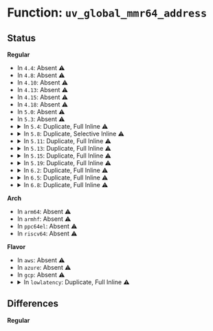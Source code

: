 # Function: <code>uv_global_mmr64_address</code>

## Status
<b>Regular</b>
<ul>
<li>
In <code>4.4</code>: Absent ⚠️
</li>
<li>
In <code>4.8</code>: Absent ⚠️
</li>
<li>
In <code>4.10</code>: Absent ⚠️
</li>
<li>
In <code>4.13</code>: Absent ⚠️
</li>
<li>
In <code>4.15</code>: Absent ⚠️
</li>
<li>
In <code>4.18</code>: Absent ⚠️
</li>
<li>
In <code>5.0</code>: Absent ⚠️
</li>
<li>
In <code>5.3</code>: Absent ⚠️
</li>
<li>
<details>
<summary>In <code>5.4</code>: Duplicate, Full Inline ⚠️</summary>

**Collision:** Static Duplication

**Inline:** Full

**Transformation:** False

**Instances:**

```
In arch/x86/kernel/apic/x2apic_uv_x.c (ffffffff8106d48f)
Location: arch/x86/include/asm/uv/uv_hub.h:650
Inline: True
Inline callers:
  - arch/x86/kernel/apic/x2apic_uv_x.c:uv_heartbeat_disable
  - arch/x86/kernel/apic/x2apic_uv_x.c:uv_heartbeat_enable
  - arch/x86/kernel/apic/x2apic_uv_x.c:uv_send_IPI_one
  - arch/x86/kernel/apic/x2apic_uv_x.c:uv_wakeup_secondary
  - arch/x86/kernel/apic/x2apic_uv_x.c:uv_wakeup_secondary
```
```
In arch/x86/platform/uv/tlb_uv.c (ffffffff828c9aac)
Location: arch/x86/include/asm/uv/uv_hub.h:650
Inline: True
Inline callers:
  - arch/x86/platform/uv/tlb_uv.c:uv_bau_init
  - arch/x86/platform/uv/tlb_uv.c:uv_bau_init
  - arch/x86/platform/uv/tlb_uv.c:uv_bau_init
  - arch/x86/platform/uv/tlb_uv.c:uv_bau_init
  - arch/x86/platform/uv/tlb_uv.c:uv_bau_init
  - arch/x86/platform/uv/tlb_uv.c:enable_timeouts
  - arch/x86/platform/uv/tlb_uv.c:read_gmmr_proc_sw_ack
  - arch/x86/platform/uv/tlb_uv.c:write_gmmr_proc_sw_ack
  - arch/x86/platform/uv/tlb_uv.c:read_gmmr_sw_ack
  - arch/x86/platform/uv/tlb_uv.c:write_gmmr_sw_ack
  - arch/x86/platform/uv/tlb_uv.c:write_mmr_misc_control
  - arch/x86/platform/uv/tlb_uv.c:write_mmr_payload_last
  - arch/x86/platform/uv/tlb_uv.c:write_mmr_payload_first
  - arch/x86/platform/uv/tlb_uv.c:write_mmr_proc_payload_last
  - arch/x86/platform/uv/tlb_uv.c:write_mmr_proc_payload_first
```
```
In arch/x86/platform/uv/uv_irq.c (ffffffff81098779)
Location: arch/x86/include/asm/uv/uv_hub.h:650
Inline: True
```
```
In arch/x86/platform/uv/uv_time.c (ffffffff81098aea)
Location: arch/x86/include/asm/uv/uv_hub.h:650
Inline: True
Inline callers:
  - arch/x86/platform/uv/uv_time.c:uv_setup_intr
  - arch/x86/platform/uv/uv_time.c:uv_setup_intr
  - arch/x86/platform/uv/uv_time.c:uv_setup_intr
  - arch/x86/platform/uv/uv_time.c:uv_setup_intr
  - arch/x86/platform/uv/uv_time.c:uv_setup_intr
  - arch/x86/platform/uv/uv_time.c:uv_setup_intr
  - arch/x86/platform/uv/uv_time.c:uv_setup_intr
  - arch/x86/platform/uv/uv_time.c:uv_setup_intr
```
</details>
</li>
<li>
<details>
<summary>In <code>5.8</code>: Duplicate, Selective Inline ⚠️</summary>

```c
volatile void *uv_global_mmr64_address(int pnode, long unsigned int offset);
```

**Collision:** Static Duplication

**Inline:** Selective

**Transformation:** False

**Instances:**

```
In arch/x86/kernel/apic/x2apic_uv_x.c (ffffffff810744df)
Location: arch/x86/include/asm/uv/uv_hub.h:596
Inline: True
Inline callers:
  - arch/x86/kernel/apic/x2apic_uv_x.c:uv_heartbeat_disable
  - arch/x86/kernel/apic/x2apic_uv_x.c:uv_heartbeat_enable
  - arch/x86/kernel/apic/x2apic_uv_x.c:uv_send_IPI_one
  - arch/x86/kernel/apic/x2apic_uv_x.c:uv_wakeup_secondary
  - arch/x86/kernel/apic/x2apic_uv_x.c:uv_wakeup_secondary
```
```
In arch/x86/platform/uv/tlb_uv.c (ffffffff8109b150)
Location: arch/x86/include/asm/uv/uv_hub.h:596
Inline: True
Inline callers:
  - arch/x86/platform/uv/tlb_uv.c:read_gmmr_proc_sw_ack
  - arch/x86/platform/uv/tlb_uv.c:write_gmmr_proc_sw_ack
  - arch/x86/platform/uv/tlb_uv.c:read_gmmr_sw_ack
  - arch/x86/platform/uv/tlb_uv.c:write_gmmr_sw_ack
  - arch/x86/platform/uv/tlb_uv.c:write_mmr_payload_last
  - arch/x86/platform/uv/tlb_uv.c:write_mmr_payload_first
  - arch/x86/platform/uv/tlb_uv.c:write_mmr_proc_payload_last
  - arch/x86/platform/uv/tlb_uv.c:write_mmr_proc_payload_first
Direct callers:
  - arch/x86/platform/uv/tlb_uv.c:uv_bau_init
  - arch/x86/platform/uv/tlb_uv.c:uv_bau_init
  - arch/x86/platform/uv/tlb_uv.c:uv_bau_init
  - arch/x86/platform/uv/tlb_uv.c:pq_init
  - arch/x86/platform/uv/tlb_uv.c:activation_descriptor_init
  - arch/x86/platform/uv/tlb_uv.c:enable_timeouts
  - arch/x86/platform/uv/tlb_uv.c:write_mmr_misc_control
```
```
In arch/x86/platform/uv/uv_irq.c (ffffffff8109df56)
Location: arch/x86/include/asm/uv/uv_hub.h:596
Inline: True
```
```
In arch/x86/platform/uv/uv_time.c (ffffffff8109e1de)
Location: arch/x86/include/asm/uv/uv_hub.h:596
Inline: True
Inline callers:
  - arch/x86/platform/uv/uv_time.c:uv_setup_intr
  - arch/x86/platform/uv/uv_time.c:uv_setup_intr
  - arch/x86/platform/uv/uv_time.c:uv_setup_intr
  - arch/x86/platform/uv/uv_time.c:uv_setup_intr
  - arch/x86/platform/uv/uv_time.c:uv_setup_intr
  - arch/x86/platform/uv/uv_time.c:uv_setup_intr
  - arch/x86/platform/uv/uv_time.c:uv_setup_intr
  - arch/x86/platform/uv/uv_time.c:uv_setup_intr
```
**Symbols:**

```
ffffffff8109a070-ffffffff8109a0ab: uv_global_mmr64_address (STB_LOCAL)
```
</details>
</li>
<li>
<details>
<summary>In <code>5.11</code>: Duplicate, Full Inline ⚠️</summary>

**Collision:** Static Duplication

**Inline:** Full

**Transformation:** False

**Instances:**

```
In arch/x86/kernel/apic/x2apic_uv_x.c (ffffffff81075264)
Location: arch/x86/include/asm/uv/uv_hub.h:577
Inline: True
Inline callers:
  - arch/x86/kernel/apic/x2apic_uv_x.c:uv_send_IPI_one
  - arch/x86/kernel/apic/x2apic_uv_x.c:uv_wakeup_secondary
  - arch/x86/kernel/apic/x2apic_uv_x.c:uv_wakeup_secondary
```
```
In arch/x86/platform/uv/uv_irq.c (ffffffff81099b27)
Location: arch/x86/include/asm/uv/uv_hub.h:577
Inline: True
```
```
In arch/x86/platform/uv/uv_time.c (ffffffff81099d94)
Location: arch/x86/include/asm/uv/uv_hub.h:577
Inline: True
Inline callers:
  - arch/x86/platform/uv/uv_time.c:uv_setup_intr
  - arch/x86/platform/uv/uv_time.c:uv_setup_intr
  - arch/x86/platform/uv/uv_time.c:uv_setup_intr
  - arch/x86/platform/uv/uv_time.c:uv_setup_intr
  - arch/x86/platform/uv/uv_time.c:uv_setup_intr
  - arch/x86/platform/uv/uv_time.c:uv_setup_intr
```
</details>
</li>
<li>
<details>
<summary>In <code>5.13</code>: Duplicate, Full Inline ⚠️</summary>

**Collision:** Static Duplication

**Inline:** Full

**Transformation:** False

**Instances:**

```
In arch/x86/kernel/apic/x2apic_uv_x.c (ffffffff81075d04)
Location: arch/x86/include/asm/uv/uv_hub.h:577
Inline: True
Inline callers:
  - arch/x86/kernel/apic/x2apic_uv_x.c:uv_send_IPI_one
  - arch/x86/kernel/apic/x2apic_uv_x.c:uv_wakeup_secondary
  - arch/x86/kernel/apic/x2apic_uv_x.c:uv_wakeup_secondary
```
```
In arch/x86/platform/uv/uv_irq.c (ffffffff8109a33d)
Location: arch/x86/include/asm/uv/uv_hub.h:577
Inline: True
```
```
In arch/x86/platform/uv/uv_time.c (ffffffff8109a584)
Location: arch/x86/include/asm/uv/uv_hub.h:577
Inline: True
Inline callers:
  - arch/x86/platform/uv/uv_time.c:uv_setup_intr
  - arch/x86/platform/uv/uv_time.c:uv_setup_intr
  - arch/x86/platform/uv/uv_time.c:uv_setup_intr
  - arch/x86/platform/uv/uv_time.c:uv_setup_intr
  - arch/x86/platform/uv/uv_time.c:uv_setup_intr
  - arch/x86/platform/uv/uv_time.c:uv_setup_intr
```
</details>
</li>
<li>
<details>
<summary>In <code>5.15</code>: Duplicate, Full Inline ⚠️</summary>

**Collision:** Static Duplication

**Inline:** Full

**Transformation:** False

**Instances:**

```
In arch/x86/kernel/apic/x2apic_uv_x.c (ffffffff810832a9)
Location: arch/x86/include/asm/uv/uv_hub.h:577
Inline: True
Inline callers:
  - arch/x86/kernel/apic/x2apic_uv_x.c:uv_send_IPI_one
  - arch/x86/kernel/apic/x2apic_uv_x.c:uv_wakeup_secondary
  - arch/x86/kernel/apic/x2apic_uv_x.c:uv_wakeup_secondary
```
```
In arch/x86/platform/uv/uv_irq.c (ffffffff810aa39c)
Location: arch/x86/include/asm/uv/uv_hub.h:577
Inline: True
Inline callers:
  - arch/x86/platform/uv/uv_irq.c:uv_program_mmr
```
```
In arch/x86/platform/uv/uv_time.c (ffffffff810aa624)
Location: arch/x86/include/asm/uv/uv_hub.h:577
Inline: True
Inline callers:
  - arch/x86/platform/uv/uv_time.c:uv_setup_intr
  - arch/x86/platform/uv/uv_time.c:uv_setup_intr
  - arch/x86/platform/uv/uv_time.c:uv_setup_intr
  - arch/x86/platform/uv/uv_time.c:uv_setup_intr
  - arch/x86/platform/uv/uv_time.c:uv_setup_intr
  - arch/x86/platform/uv/uv_time.c:uv_setup_intr
```
</details>
</li>
<li>
<details>
<summary>In <code>5.19</code>: Duplicate, Full Inline ⚠️</summary>

**Collision:** Static Duplication

**Inline:** Full

**Transformation:** False

**Instances:**

```
In arch/x86/kernel/apic/x2apic_uv_x.c (ffffffff8109313d)
Location: arch/x86/include/asm/uv/uv_hub.h:577
Inline: True
Inline callers:
  - arch/x86/kernel/apic/x2apic_uv_x.c:uv_send_IPI_one
  - arch/x86/kernel/apic/x2apic_uv_x.c:uv_wakeup_secondary
  - arch/x86/kernel/apic/x2apic_uv_x.c:uv_wakeup_secondary
```
```
In arch/x86/platform/uv/uv_irq.c (ffffffff810bfe10)
Location: arch/x86/include/asm/uv/uv_hub.h:577
Inline: True
Inline callers:
  - arch/x86/platform/uv/uv_irq.c:uv_program_mmr
```
```
In arch/x86/platform/uv/uv_time.c (ffffffff810c0074)
Location: arch/x86/include/asm/uv/uv_hub.h:577
Inline: True
Inline callers:
  - arch/x86/platform/uv/uv_time.c:uv_setup_intr
  - arch/x86/platform/uv/uv_time.c:uv_setup_intr
  - arch/x86/platform/uv/uv_time.c:uv_setup_intr
  - arch/x86/platform/uv/uv_time.c:uv_setup_intr
  - arch/x86/platform/uv/uv_time.c:uv_setup_intr
  - arch/x86/platform/uv/uv_time.c:uv_setup_intr
```
</details>
</li>
<li>
<details>
<summary>In <code>6.2</code>: Duplicate, Full Inline ⚠️</summary>

**Collision:** Static Duplication

**Inline:** Full

**Transformation:** False

**Instances:**

```
In arch/x86/kernel/apic/x2apic_uv_x.c (ffffffff810a84bd)
Location: arch/x86/include/asm/uv/uv_hub.h:577
Inline: True
Inline callers:
  - arch/x86/kernel/apic/x2apic_uv_x.c:uv_send_IPI_one
  - arch/x86/kernel/apic/x2apic_uv_x.c:uv_wakeup_secondary
  - arch/x86/kernel/apic/x2apic_uv_x.c:uv_wakeup_secondary
```
```
In arch/x86/platform/uv/uv_irq.c (ffffffff810dbd20)
Location: arch/x86/include/asm/uv/uv_hub.h:577
Inline: True
Inline callers:
  - arch/x86/platform/uv/uv_irq.c:uv_program_mmr
```
```
In arch/x86/platform/uv/uv_time.c (ffffffff810dbfd4)
Location: arch/x86/include/asm/uv/uv_hub.h:577
Inline: True
Inline callers:
  - arch/x86/platform/uv/uv_time.c:uv_setup_intr
  - arch/x86/platform/uv/uv_time.c:uv_setup_intr
  - arch/x86/platform/uv/uv_time.c:uv_setup_intr
  - arch/x86/platform/uv/uv_time.c:uv_setup_intr
  - arch/x86/platform/uv/uv_time.c:uv_setup_intr
  - arch/x86/platform/uv/uv_time.c:uv_setup_intr
```
</details>
</li>
<li>
<details>
<summary>In <code>6.5</code>: Duplicate, Full Inline ⚠️</summary>

**Collision:** Static Duplication

**Inline:** Full

**Transformation:** False

**Instances:**

```
In arch/x86/kernel/apic/x2apic_uv_x.c (ffffffff810ab72d)
Location: arch/x86/include/asm/uv/uv_hub.h:583
Inline: True
Inline callers:
  - arch/x86/kernel/apic/x2apic_uv_x.c:uv_send_IPI_one
  - arch/x86/kernel/apic/x2apic_uv_x.c:uv_wakeup_secondary
  - arch/x86/kernel/apic/x2apic_uv_x.c:uv_wakeup_secondary
```
```
In arch/x86/platform/uv/uv_irq.c (ffffffff810e72f0)
Location: arch/x86/include/asm/uv/uv_hub.h:583
Inline: True
Inline callers:
  - arch/x86/platform/uv/uv_irq.c:uv_program_mmr
```
```
In arch/x86/platform/uv/uv_time.c (ffffffff810e75a4)
Location: arch/x86/include/asm/uv/uv_hub.h:583
Inline: True
Inline callers:
  - arch/x86/platform/uv/uv_time.c:uv_setup_intr
  - arch/x86/platform/uv/uv_time.c:uv_setup_intr
  - arch/x86/platform/uv/uv_time.c:uv_setup_intr
  - arch/x86/platform/uv/uv_time.c:uv_setup_intr
  - arch/x86/platform/uv/uv_time.c:uv_setup_intr
  - arch/x86/platform/uv/uv_time.c:uv_setup_intr
```
</details>
</li>
<li>
<details>
<summary>In <code>6.8</code>: Duplicate, Full Inline ⚠️</summary>

**Collision:** Static Duplication

**Inline:** Full

**Transformation:** False

**Instances:**

```
In arch/x86/kernel/apic/x2apic_uv_x.c (ffffffff810b25a5)
Location: arch/x86/include/asm/uv/uv_hub.h:583
Inline: True
Inline callers:
  - arch/x86/kernel/apic/x2apic_uv_x.c:uv_send_IPI_one
  - arch/x86/kernel/apic/x2apic_uv_x.c:uv_wakeup_secondary
  - arch/x86/kernel/apic/x2apic_uv_x.c:uv_wakeup_secondary
```
```
In arch/x86/platform/uv/uv_irq.c (ffffffff810ef684)
Location: arch/x86/include/asm/uv/uv_hub.h:583
Inline: True
```
```
In arch/x86/platform/uv/uv_time.c (ffffffff810ef933)
Location: arch/x86/include/asm/uv/uv_hub.h:583
Inline: True
Inline callers:
  - arch/x86/platform/uv/uv_time.c:uv_setup_intr
  - arch/x86/platform/uv/uv_time.c:uv_setup_intr
  - arch/x86/platform/uv/uv_time.c:uv_setup_intr
  - arch/x86/platform/uv/uv_time.c:uv_setup_intr
  - arch/x86/platform/uv/uv_time.c:uv_setup_intr
  - arch/x86/platform/uv/uv_time.c:uv_setup_intr
```
</details>
</li>
</ul>
<b>Arch</b>
<ul>
<li>
In <code>arm64</code>: Absent ⚠️
</li>
<li>
In <code>armhf</code>: Absent ⚠️
</li>
<li>
In <code>ppc64el</code>: Absent ⚠️
</li>
<li>
In <code>riscv64</code>: Absent ⚠️
</li>
</ul>
<b>Flavor</b>
<ul>
<li>
In <code>aws</code>: Absent ⚠️
</li>
<li>
In <code>azure</code>: Absent ⚠️
</li>
<li>
In <code>gcp</code>: Absent ⚠️
</li>
<li>
<details>
<summary>In <code>lowlatency</code>: Duplicate, Full Inline ⚠️</summary>

**Collision:** Static Duplication

**Inline:** Full

**Transformation:** False

**Instances:**

```
In arch/x86/kernel/apic/x2apic_uv_x.c (ffffffff8106eb5f)
Location: arch/x86/include/asm/uv/uv_hub.h:650
Inline: True
Inline callers:
  - arch/x86/kernel/apic/x2apic_uv_x.c:uv_heartbeat_disable
  - arch/x86/kernel/apic/x2apic_uv_x.c:uv_heartbeat_enable
  - arch/x86/kernel/apic/x2apic_uv_x.c:uv_send_IPI_one
  - arch/x86/kernel/apic/x2apic_uv_x.c:uv_wakeup_secondary
  - arch/x86/kernel/apic/x2apic_uv_x.c:uv_wakeup_secondary
```
```
In arch/x86/platform/uv/tlb_uv.c (ffffffff828caae9)
Location: arch/x86/include/asm/uv/uv_hub.h:650
Inline: True
Inline callers:
  - arch/x86/platform/uv/tlb_uv.c:uv_bau_init
  - arch/x86/platform/uv/tlb_uv.c:uv_bau_init
  - arch/x86/platform/uv/tlb_uv.c:uv_bau_init
  - arch/x86/platform/uv/tlb_uv.c:uv_bau_init
  - arch/x86/platform/uv/tlb_uv.c:uv_bau_init
  - arch/x86/platform/uv/tlb_uv.c:enable_timeouts
  - arch/x86/platform/uv/tlb_uv.c:read_gmmr_proc_sw_ack
  - arch/x86/platform/uv/tlb_uv.c:write_gmmr_proc_sw_ack
  - arch/x86/platform/uv/tlb_uv.c:read_gmmr_sw_ack
  - arch/x86/platform/uv/tlb_uv.c:write_gmmr_sw_ack
  - arch/x86/platform/uv/tlb_uv.c:write_mmr_misc_control
  - arch/x86/platform/uv/tlb_uv.c:write_mmr_payload_last
  - arch/x86/platform/uv/tlb_uv.c:write_mmr_payload_first
  - arch/x86/platform/uv/tlb_uv.c:write_mmr_proc_payload_last
  - arch/x86/platform/uv/tlb_uv.c:write_mmr_proc_payload_first
```
```
In arch/x86/platform/uv/uv_irq.c (ffffffff81099c49)
Location: arch/x86/include/asm/uv/uv_hub.h:650
Inline: True
```
```
In arch/x86/platform/uv/uv_time.c (ffffffff81099fba)
Location: arch/x86/include/asm/uv/uv_hub.h:650
Inline: True
Inline callers:
  - arch/x86/platform/uv/uv_time.c:uv_setup_intr
  - arch/x86/platform/uv/uv_time.c:uv_setup_intr
  - arch/x86/platform/uv/uv_time.c:uv_setup_intr
  - arch/x86/platform/uv/uv_time.c:uv_setup_intr
  - arch/x86/platform/uv/uv_time.c:uv_setup_intr
  - arch/x86/platform/uv/uv_time.c:uv_setup_intr
  - arch/x86/platform/uv/uv_time.c:uv_setup_intr
  - arch/x86/platform/uv/uv_time.c:uv_setup_intr
```
</details>
</li>
</ul>

## Differences
<b>Regular</b>
<ul>
</ul>
